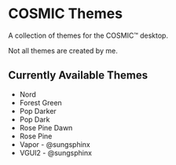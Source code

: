 # COSMIC Themes
A collection of themes for the COSMIC™ desktop.

Not all themes are created by me.

## Currently Available Themes
- Nord 
- Forest Green 
- Pop Darker 
- Pop Dark
- Rose Pine Dawn
- Rose Pine
- Vapor - @sungsphinx
- VGUI2 - @sungsphinx
